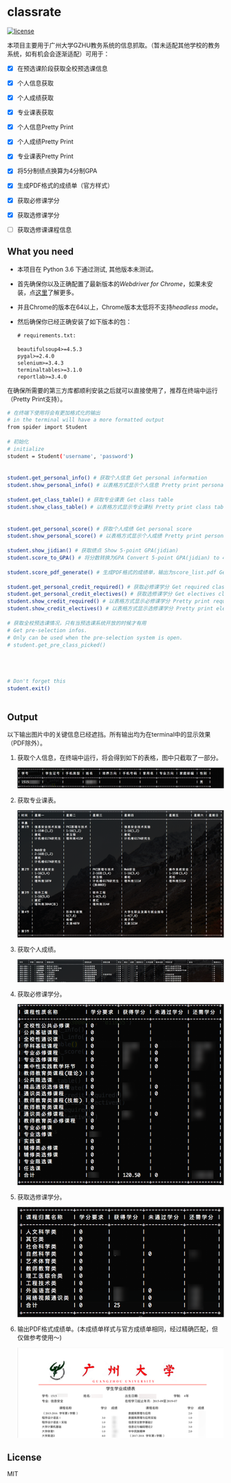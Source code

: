 # classrate


[![license](https://img.shields.io/github/license/mashape/apistatus.svg)](https://github.com/ZhanPwBibiBibi/classrate/blob/master/LICENSE.md)


本项目主要用于广州大学GZHU教务系统的信息抓取。（暂未适配其他学校的教务系统，如有机会会逐渐适配）可用于： 

* [x] 在预选课阶段获取全校预选课信息
* [x] 个人信息获取
* [x] 个人成绩获取
* [x] 专业课表获取
* [x] 个人信息Pretty Print
* [x] 个人成绩Pretty Print
* [x] 专业课表Pretty Print
* [x] 将5分制绩点换算为4分制GPA
* [x] 生成PDF格式的成绩单（官方样式）
* [x] 获取必修课学分
* [x] 获取选修课学分
* [ ] 获取选修课课程信息


## What you need
* 本项目在 Python 3.6 下通过测试, 其他版本未测试。

* 首先确保你以及正确配置了最新版本的*Webdriver for Chrome*，如果未安装，点[这里](https://docs.seleniumhq.org/projects/webdriver/)了解更多。 

* 并且Chrome的版本在64以上，Chrome版本太低将不支持*headless mode*。

* 然后确保你已经正确安装了如下版本的包：

    ```
    # requirements.txt:
    
    beautifulsoup4>=4.5.3
    pygal>=2.4.0
    selenium>=3.4.3
    terminaltables>=3.1.0
    reportlab>=3.4.0
    ```

在确保所需要的第三方库都顺利安装之后就可以直接使用了，推荐在终端中运行（Pretty Print支持）。

```bash
# 在终端下使用将会有更加格式化的输出
# in the terminal will have a more formatted output
from spider import Student

# 初始化
# initialize
student = Student('username', 'password')


student.get_personal_info() # 获取个人信息 Get personal information
student.show_personal_info() # 以表格方式显示个人信息 Pretty print personal information in ASCII table

student.get_class_table() # 获取专业课表 Get class table
student.show_class_table() # 以表格方式显示专业课标 Pretty print class table in ASCII table


student.get_personal_score() # 获取个人成绩 Get personal score
student.show_personal_score() # 以表格方式显示个人成绩 Pretty print personal score in ASCII table

student.show_jidian() # 获取绩点 Show 5-point GPA(jidian)
student.score_to_GPA() # 将分数转换为GPA Convert 5-point GPA(jidian) to 4-point GPA

student.score_pdf_generate() # 生成PDF格式的成绩单，输出为score_list.pdf Generate score list in PDF format and output as score_list.pdf

student.get_personal_credit_required() # 获取必修课学分 Get required classes credit
student.get_personal_credit_electives() # 获取选修课学分 Get electives classes credit
student.show_credit_required() # 以表格方式显示必修课学分 Pretty print required classes credit in ASCII table
student.show_credit_electives() # 以表格方式显示选修课学分 Pretty print electives classes credit in ASCII table

# 获取全校预选课情况，只有当预选课系统开放的时候才有用 
# Get pre-selection infos.
# Only can be used when the pre-selection system is open.
# student.get_pre_class_picked() 




# Don't forget this
student.exit()
    
```

## Output
以下输出图片中的关键信息已经遮挡。所有输出均为在terminal中的显示效果（PDF除外）。
1. 获取个人信息，在终端中运行，将会得到如下的表格，图中只截取了一部分。

    ![](pic/info.png)
    
2. 获取专业课表。

    ![](pic/table.png)
    
3. 获取个人成绩。

    ![](pic/score.png)
   
4. 获取必修课学分。

    ![](pic/credit_req.png)

5. 获取选修课学分。

    ![](pic/credit_ele.png)
    
6. 输出PDF格式成绩单。(本成绩单样式与官方成绩单相同，经过精确匹配，但仅做参考使用～)

    ![](pic/score_list.png)

## License
MIT









